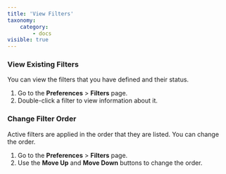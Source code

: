 ```yaml
---
title: 'View Filters'
taxonomy:
    category:
        - docs
visible: true
---
```


### View Existing Filters
You can view the filters that you have defined and their status.
1. Go to the **Preferences** > **Filters** page.
2. Double-click a filter to view information about it.

### Change Filter Order
Active filters are applied in the order that they are listed. You can change the order.
1. Go to the **Preferences** > **Filters** page.
2. Use the **Move Up** and **Move Down** buttons to change the order.

